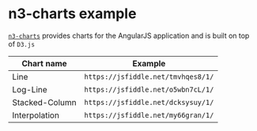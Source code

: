 # n3-charts example

[`n3-charts`](https://github.com/n3-charts) provides charts for the AngularJS application and is built on top of `D3.js`

|Chart name|Example|
|---|---|
|Line|`https://jsfiddle.net/tmvhqes8/1/`|
|Log-Line|`https://jsfiddle.net/o5wbn7cL/1/`|
|Stacked-Column|`https://jsfiddle.net/dcksysuy/1/`|
|Interpolation|`https://jsfiddle.net/my66gran/1/`|